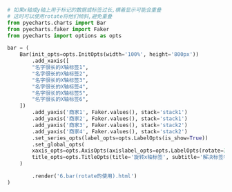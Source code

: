 
<BlogInfo id="90" title="10.柱状图rotate的使用" author="白日梦想猿" pv=0 read_times=0 pre_cost_time=0分46秒 category="pyecharts学习" tag_list="['pyecharts学习']" create_time="2021.01.21 14:00:20" update_time="2021.01.21 14:46:31" />

```python
# 如果x轴或y轴上用于标记的数据或标签过长,横着显示可能会重叠
# 这时可以使用rotate将他们倾斜,避免重叠
from pyecharts.charts import Bar
from pyecharts.faker import Faker
from pyecharts import options as opts

bar = (
    Bar(init_opts=opts.InitOpts(width='100%', height='800px'))
        .add_xaxis([
        "名字很长的X轴标签1",
        "名字很长的X轴标签2",
        "名字很长的X轴标签3",
        "名字很长的X轴标签4",
        "名字很长的X轴标签5",
        "名字很长的X轴标签6",
    ])
        .add_yaxis('商家1', Faker.values(), stack='stack1')
        .add_yaxis('商家2', Faker.values(), stack='stack1')
        .add_yaxis('商家3', Faker.values(), stack='stack2')
        .add_yaxis('商家4', Faker.values(), stack='stack2')
        .set_series_opts(label_opts=opts.LabelOpts(is_show=True))
        .set_global_opts(
        xaxis_opts=opts.AxisOpts(axislabel_opts=opts.LabelOpts(rotate=30)),  # 倾斜30度
        title_opts=opts.TitleOpts(title='旋转x轴标签', subtitle='解决标签名过长的问题')
    )

        .render('6.bar(rotate的使用).html')
)

```
